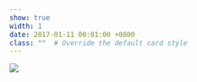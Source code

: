 ```yaml
---
show: true
width: 1
date: 2017-01-11 00:01:00 +0800
class: ""  # Override the default card style
---
```

<div>
<img src="{{ 'assets/images/badges/Zhengzhou_Foreign_Language_School_Logo.jpg' | relative_url }}" class="img-fluid rounded" >
</div>